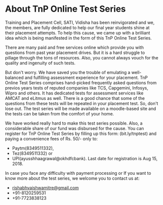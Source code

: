 # About TnP Online Test Series

Training and Placement Cell, SATI, Vidisha has been reinvigorated and we, the members, are fully dedicated to help our final year students shine at their placement attempts. To help this cause, we came up with a brilliant idea which is being manifested in the form of this TnP Online Test Series.

There are many paid and free services online which provide you with questions from past year placement drives. But it is a hard struggle to pillage through the tons of resources. Also, you cannot always vouch for the quality and ingenuity of such tests.

But don't worry. We have saved you the trouble of emulating a well-balanced and fulfilling assessment experience for your placement. TnP Online Test Series comprises hand-picked frequently asked questions from previos years tests of reputed companies like TCS, Capgemini, Infosys, Wipro and others. It has dedicated tests for assessment services like AMCAT and eLitmus as well.
There is a good chance that some of the questions from these tests will be repeated in your placement test. So, don't lose out.
The test series will be made available on a moodle-based site and the tests can be taken from the comfort of your home. 

We have worked really hard to make this test series possible. Also, a considerable share of our fund was disbursed for the cause. You can register for TnP Online Test Series by filling up this form: (bit.ly/tnptest) and paying a convenience fees of Rs. 50/- only to:
- Paytm(8349511332),
- Tez(8349511332) or
- UPI(ayusshhaagrawal@okhdfcbank).
Last date for registration is Aug 15, 2018.

In case you face any difficulty with payment processing or If you want to know more about the test series, we welcome you to contact us at:
- rishabhvaishwamitre@gmail.com
- +91-8120259531
- +91-7723838123
